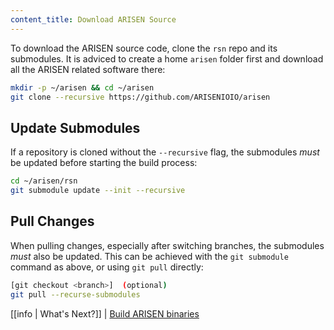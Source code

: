 ```yaml
---
content_title: Download ARISEN Source
---
```


To download the ARISEN source code, clone the `rsn` repo and its submodules. It is adviced to create a home `arisen` folder first and download all the ARISEN related software there:

```sh
mkdir -p ~/arisen && cd ~/arisen
git clone --recursive https://github.com/ARISENIOIO/arisen
```

## Update Submodules

If a repository is cloned without the `--recursive` flag, the submodules *must* be updated before starting the build process:

```sh
cd ~/arisen/rsn
git submodule update --init --recursive
```

## Pull Changes

When pulling changes, especially after switching branches, the submodules *must* also be updated. This can be achieved with the `git submodule` command as above, or using `git pull` directly:

```sh
[git checkout <branch>]  (optional)
git pull --recurse-submodules
```

[[info | What's Next?]]
| [Build ARISEN binaries](02_build-arisen-binaries.md)
